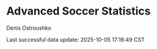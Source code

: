 # Advanced Soccer Statistics
Denis Ostroushko

<!-- gfm -->

Last successful data update: 2025-10-05 17:16:49 CST
